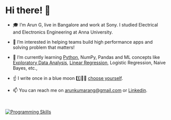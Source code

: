 # Hi there! 👋 

- 🎓 I’m Arun G, live in Bangalore and work at Sony. I studied Electrical and Electronics Engineering at Anna University. 

- 👀 I’m interested in helping teams build high performance apps and solving problem that matters!

- 🌱 I’m currently learning [Python](https://github.com/arunsy/Python#readme), NumPy, Pandas and ML concepts like [Exploratory Data Analysis](https://github.com/arunsy/LendingClub#readme), [Linear Regression](https://github.com/arunsy/BikeSharing#readme), Logistic Regression, Naive Bayes, etc.,

<!--- - 💞️ I’m looking to collaborate on ... --->

- ☝️ I write once in a blue moon 1️⃣🔵🌙 [choose yourself](https://arunsy.github.io/blog/choose).

- 📫 You can reach me on [arunkumarang@gmail.com](mailto:arunkumarang@gmail.com) or [Linkedin](https://www.linkedin.com/in/arunsy).

<br>

[![Programming Skills](https://github-readme-stats.vercel.app/api/top-langs/?username=arunsy)](https://github.com/arunsy)

<!---
![Arun's GitHub stats](https://github-readme-stats.vercel.app/api?username=arunsy&show_icons=true&theme=blue-green)

arung0/arung0 is a ✨ special ✨ repository because its `README.md` (this file) appears on your GitHub profile. 
You can click the Preview link to take a look at your changes.
--->
